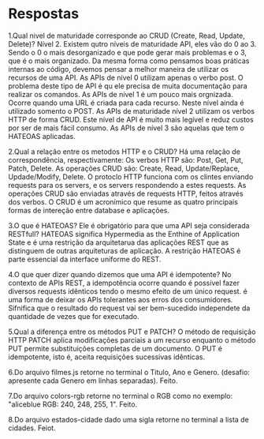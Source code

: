 # Respostas
1.Qual nivel de maturidade corresponde ao CRUD (Create, Read, Update, Delete)?
Nível 2.
Existem qutro níveis de maturidade API, eles vão do 0 ao 3. Sendo o 0 o mais desorganizado e que pode gerar mais problemas e o 3, que é o mais organizado. Da mesma forma como pensamos boas práticas internas ao código, devemos pensar a melhor maneira de utilizar os recursos de uma API.
As APIs de nível 0 utilizam apenas o verbo post. O problema deste tipo de API é qu ele precisa de muita documentação para realizar os comandos.
As APIs de nível 1 é um pouco mais orgnizada. Ocorre quando uma URL é criada para cada recurso. Neste nível ainda é utilizado somento o POST.
As APIs de maturidade nível 2 utilizam os verbos HTTP de forma CRUD. Este nível de API é muito mais legível e reduz custos por ser de mais fácil consumo.
As APIs de nível 3 são aquelas que tem o HATEOAS aplicadas.

2.Qual a relação entre os metodos HTTP e o CRUD?
Há uma relação de correspondência, respectivamente:
Os verbos HTTP são: Post, Get, Put, Patch, Delete.
As operações CRUD são: Create, Read, Update/Replace, Updade/Modify, Delete.
O protoclo HTTP funciona com os clintes enviando requests para os servers, e os servers respondendo a estes requests. As operações CRUD são enviadas através de requests HTTP, feitos através dos verbos.
O CRUD é um acronímico que resume as quatro principais formas de intereção entre database e aplicações.

3.O que é HATEOAS? Ele é obrigatório para que uma API seja considerada RESTfull?
HATEOAS significa Hypermedia as the Enthine of Application State e é uma restrição da arquitetarua das aplicações REST que as distinguem de outras arquiteturas de aplicação. A restrição HATEOAS é parte essencial da interface uniforme do REST.

4.O que quer dizer quando dizemos que uma API é idempotente?
No contexto de APIs REST, a idempotência ocorre quando é possível fazer diversos requests idênticos tendo o mesmo efeito de um único request. é uma forma de deixar os APIs tolerantes aos erros dos consumidores.
Sifnifica que o resultado do request vai ser bem-sucedido independete da quantidade de vezes que for executado.

5.Qual a diferença entre os métodos PUT e PATCH?
O método de requisição HTTP PATCH aplica modificações parciais a um recurso enquanto o método PUT permite substituições completas de um documento. O PUT é idempotente, isto é, aceita requisições sucessivas idênticas.

6.Do arquivo filmes.js retorne no terminal o Titulo, Ano e Genero. (desafio: apresente cada Genero em linhas separadas). 
Feito.

7.Do arquivo colors-rgb retorne no terminal o RGB como no exemplo: "aliceblue RGB: 240, 248, 255, 1".
Feito.

8.Do arquivo estados-cidade dado uma sigla retorne no terminal a lista de cidades.
Feiot.

 <!-- Para subir no git hub a partir da minha branch
 -- git add .
 git commit -m”mensagem”
 git push -u origin brena-odwyer -->
